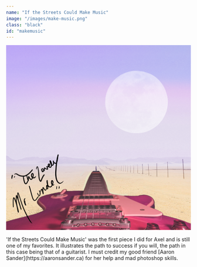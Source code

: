 ```yaml
---
name: "If the Streets Could Make Music"
image: "/images/make-music.png"
class: "black"
id: "makemusic"
---
```


![](/images/rough1.png)

<p class="push-0">
'If the Streets Could Make Music' was the first piece I did for Axel and is still one of my favorites. It illustrates the path to success if you will, the path in this case being that of a guitarist. I must credit my good friend [Aaron Sander](https://aaronsander.ca) for her help and mad photoshop skills.
</p>
